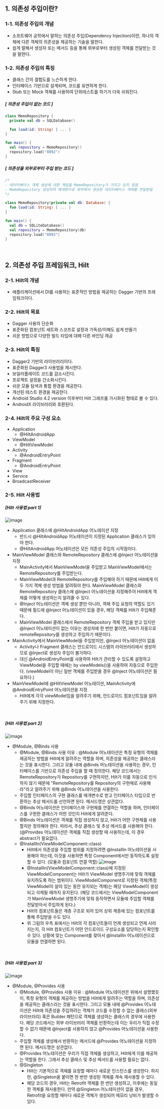 ## 1. 의존성 주입이란?
 

### 1-1. 의존성 주입의 개념


- 소프트웨어 공학에서 말하는 의존성 주입(Dependency Injection)이란, 하나의 객체에 다른 객체의 의존성을 제공하는 기술을 말한다.
- 쉽게 말해서 생성자 또는 메서드 등을 통해 외부로부터 생성된 객체를 전달받는 것을 말한다.


### 1-2. 의존성 주입의 특징


- 클래스 간의 결합도를 느슨하게 한다.
- 인터페이스 기반으로 설계되며, 코드를 유연하게 한다.
- Stub 또는 Mock 객체를 사용하여 단위테스트를 하기가 더욱 쉬워진다.

##### [ 의존성 주입이 없는 코드 ]


```kotlin
class MemoRepository {
  private val db = SQLDatabase()

  fun load(id: String) { ... }
}

fun main() {
  val repository = MemoRepository()
  repository.load("8092")
}
```

##### [ 의존성을 외부로부터 주입 받는 코드 ]


```kotlin
/*
- 데이터베이스 객체 생성에 대한 책임을 MemoRepository가 가지고 있지 않음
- MemoRepository 생성자의 매개변수로 외부에서 생성된 데이터베이스 객체를 전달받음
*/

class MemoRepository(private val db: Database) {
  fun load(id: String) { ... }
}

fun main() {
  val db = SQLiteDatabase()
  val repository = MemoRepository(db)
  repository.load("8092")
}
```
<br>

## 2. 의존성 주입 프레임워크, Hilt


### 2-1. Hilt의 개념


- 애플리케이션에서 DI를 사용하는 표준적인 방법을 제공하는 Dagger 기반의 프레임워크이다.


### 2-2. Hilt의 목표


- Dagger 사용의 단순화
- 표준화된 컴포넌트 세트와 스코프로 설정과 가독성/이해도 쉽게 만들기
- 쉬운 방법으로 다양한 빌드 타입에 대해 다른 바인딩 제공


### 2-3. Hilt의 특징


- Dagger2 기반의 라이브러리이다.
- 표준화된 Dagger3 사용법을 제시한다.
- 보일러플레이트 코드를 감소시킨다.
- 프로젝트 설정을 간소화시킨다.
- 쉬운 모듈 탐색과 통합 환경을 제공한다.
- 개선된 테스트 환경을 제공한다.
- Android Studio 4.2 version 이후부터 Hilt 그래프를 가시화된 형태로 볼 수 있다.
- AndroidX 라이브러리와 호환된다.


### 2-4. Hilt의 주요 구성 요소


- Application
  - @HiltAndroidApp
- ViewModel
  - @HiltViewModel
- Activity
  - @AndroidEntryPoint
- Fragment
  - @AndroidEntryPoint
- View
- Service
- BroadcastReceiver


### 2-5. Hilt 사용법


##### [Hilt 사용법 part 1]


![image](https://github.com/user-attachments/assets/5ede635b-6763-4536-a446-9ffe030285b3)
- Application 클래스에 @HiltAndroidApp 어노테이션 지정
  - 반드시 @HiltAndroidApp 어노테이션이 지정된 Application 클래스가 있어야 한다.
  - @HiltAndroidApp 어노테이션은 모든 의존성 주입의 시작점이다.
- MainViewModel 클래스와 RemoteRepository 클래스에 @Inject 어노테이션을 지정
  - MainActivity에서 MainViewModel을 주입받고 MainViewModel에서는 RemoteRepository를 주입받는다.
  - MainViewModel과 RemoteRepository를 주입해야 하기 때문에 Hilt에게 이 두 가지 객체 생성 방법을 알려줘야 한다. MainViewModel 클래스와 RemoteRepository 클래스에 @Inject 어노테이션을 지정해주어 Hilt에게 객체를 어떻게 생성하는지 알려줄 수 있다.
  - @Inject 어노테이션은 객체 생성 뿐만 아니라, 객체 주입 요청의 역할도 있기 때문에 필드에 @Inject 어노테이션이 있을 경우, 해당 객체를 Hilt가 주입해준다.
  - MainViewModel 클래스에서 RemoteRepository 객체 주입을 받고 있지만 @Inject 어노테이션이 없는 이유는 생성자에 한 번만 붙이면, Hilt가 자동으로 remoteRepository를 생성하고 주입하기 때문이다.
- MainActivity에서 MainViewModel을 주입받지만, @Inject 어노테이션이 없음
  - Activity나 Fragment 클래스는 안드로이드 시스템의 라이브러리에서 생성하므로 @Inject로 생성자 주입이 불가하다.
  - 대신 @AndroidEntryPoint를 사용하여 Hilt가 관리할 수 있도록 설정하고 ViewModel을 주입할 때에는 by viewModels()을 사용하여 자동으로 주입한다. (viewModel이 아닌 일반 객체를 주입받을 경우 @Inject 어노테이션은 필요하다.)
- MainViewModel에 @HiltViewModel 어노테이션, MainActivity에 @AndroidEntryPoint 어노테이션을 지정
  - Hilt에게 각각 viewModel임을 알려주기 위해, 안드로이드 컴포넌트임을 알려주기 위해 지정한다.
<br>

##### [Hilt 사용법 part 2]


![image](https://github.com/user-attachments/assets/393e05f4-354e-47eb-9d11-951119282407)
- @Module, @Binds 사용
  - @Module, @Binds 사용 이유 : @Module 어노테이션은 특정 유형의 객체를 제공하는 방법을 Hilt에게 알려주는 역할을 하며, 의존성을 제공하는 클래스라는 것을 표시한다. 그리고 모듈 내에 @Binds 어노테이션을 사용하는 경우, 인터페이스를 기반으로 의존성 주입을 할 때 정의한다. 해당 코드에서는 RemoteRepository가 Repository를 구현하지만, Hilt가 이를 자동으로 인식하지 않기 때문에 "RemoteRepository를 Repository의 구현체로 사용해라"라고 알려주기 위해 @Binds 어노테이션을 사용한다.
  - 주입할 인터페이스의 구현 클래스를 매개변수로 받고 인터페이스 타입으로 반환하는 추상 메서드를 선언하면 된다. 메서드명은 상관없다.
  - @Binds 어노테이션은 인터페이스와 구현체를 연결하는 역할을 하며, 인터페이스를 구현한 클래스가 어떤 것인지 Hilt에게 알려준다.
  - @Binds 어노테이션은 객체를 직접 생성하지 않고, Hilt가 어떤 구현체를 사용할지만 정의해야 한다. 따라서, 추상 클래스 및 추상 메서드를 사용해야 한다. (@Provides 어노테이션은 객체를 직접 생성할 때 사용하는데, 이 경우 abstract가 필요없다.
  - @InstallIn(ViewModelComponent::class)
    - Hilt에서 의존성을 주입할 범위를 지정하려면 @InstallIn 어노테이션을 사용해야 하는데, 이것을 사용하면 특정 Component에서만 동작하도록 설정할 수 있다. (모듈과 컴포넌트 연결 역할)
    ![image](https://github.com/user-attachments/assets/5251511e-7d18-44a6-81bf-cbaf2c8bb4bf)
    - @InstallIn(ViewModelComponent::class)에 지정된 ViewModelComponent는 Hilt가 ViewModel 생명주기에 맞춰 객체를 유지하도록 하는 범위이다. ViewModelComponent로 지정된 객체(특정 ViewModel이 살아 있는 동안 유지되는 객체)는 해당 ViewModel이 생성되고 삭제될 때까지 유지된다. (해당 코드에서는 ViewModelComponent가 MainViewModel 생명주기에 맞춰 동작하면서 모듈에 주입할 객체를 전달받아서 주입하게 된다.)
    - Hilt의 컴포넌트들은 계층 구조로 되어 있어 상위 계층에 있는 컴포넌트를 통해 주입받을 수도 있다.
    - 위 그림의 우측 표에서는 Hilt의 각 컴포넌트들이 언제 생성되고 언제 사라지는지, 각 Hilt 컴포넌트가 어떤 안드로이드 구성요소를 담당하는지 확인할 수 있다. 상황에 맞는 Component를 찾아서 @InstallIn 어노테이션으로 모듈을 연결하면 된다.
<br>

##### [Hilt 사용법 part 3]


![image](https://github.com/user-attachments/assets/b5fd6d1b-a3b4-47a5-a796-2924318432f9)
- @Module, @Provides 사용
  - @Module, @Provides 사용 이유 : @Module 어노테이션은 위에서 설명했듯이, 특정 유형의 객체를 제공하는 방법을 Hilt에게 알려주는 역할을 하며, 의존성을 제공하는 클래스라는 것을 표시한다. 그리고 모듈 내에 @Provides 어노테이션은 Hilt에 의존성을 주입하려는 객체가 코드를 수정할 수 없는 클래스(외부 라이브러리) 혹은 Builder 패턴으로 객체를 생성하는 클래스의 경우에 사용한다. 해당 코드에서는 외부 라이브러리 객체를 반환하는데 이는 우리가 직접 수정할 수 없기 때문에 @Inject를 사용하지 않고 @Provides 어노테이션을 사용한다.
  - 주입할 객체를 생성해서 반환하는 메서드에 @Provides 어노테이션을 지정하면 된다. 메서드명은 상관없다.
  - @Provides 어노테이션은 우리가 직접 객체를 생성하고, Hilt에게 이를 제공하는 역할을 한다. 그래서 추상 클래스 및 추상 메서드를 사용할 필요는 없다.
  - @Singleton
    - Hilt는 기본적으로 객체를 요청할 때마다 새로운 인스턴스를 생성한다. 하지만, @Singleton을 붙이면 한 번만 생성된 객체를 계속 재사용할 수 있다.
    - 해당 코드의 경우, Hilt는 Retrofit 객체를 한 번만 생성하고, 이후에는 동일한 객체를 재사용한다. 만약 @Singleton 어노테이션이 없을 경우, Retrofit을 요청할 때마다 새로운 객체가 생성되어 메모리 낭비가 발생할 수 있다.
